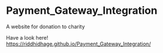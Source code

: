 # Payment_Gateway_Integration
A website for donation to charity

Have a look here!  https://riddhidhage.github.io/Payment_Gateway_Integration/
